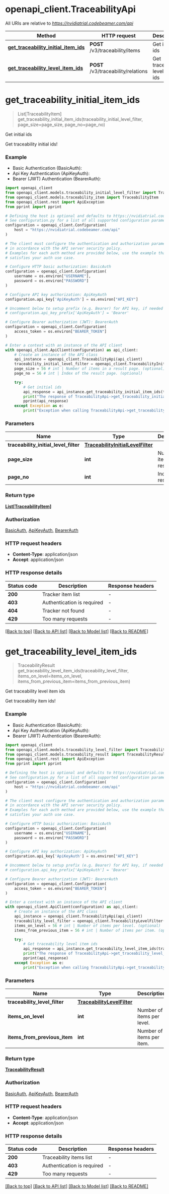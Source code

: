 # openapi_client.TraceabilityApi

All URIs are relative to *https://nvidiatrial.codebeamer.com/api*

Method | HTTP request | Description
------------- | ------------- | -------------
[**get_traceability_initial_item_ids**](TraceabilityApi.md#get_traceability_initial_item_ids) | **POST** /v3/traceability/items | Get initial ids
[**get_traceability_level_item_ids**](TraceabilityApi.md#get_traceability_level_item_ids) | **POST** /v3/traceability/relations | Get traceability level item ids


# **get_traceability_initial_item_ids**
> List[TraceabilityItem] get_traceability_initial_item_ids(traceability_initial_level_filter, page_size=page_size, page_no=page_no)

Get initial ids

Get traceability initial ids!

### Example

* Basic Authentication (BasicAuth):
* Api Key Authentication (ApiKeyAuth):
* Bearer (JWT) Authentication (BearerAuth):

```python
import openapi_client
from openapi_client.models.traceability_initial_level_filter import TraceabilityInitialLevelFilter
from openapi_client.models.traceability_item import TraceabilityItem
from openapi_client.rest import ApiException
from pprint import pprint

# Defining the host is optional and defaults to https://nvidiatrial.codebeamer.com/api
# See configuration.py for a list of all supported configuration parameters.
configuration = openapi_client.Configuration(
    host = "https://nvidiatrial.codebeamer.com/api"
)

# The client must configure the authentication and authorization parameters
# in accordance with the API server security policy.
# Examples for each auth method are provided below, use the example that
# satisfies your auth use case.

# Configure HTTP basic authorization: BasicAuth
configuration = openapi_client.Configuration(
    username = os.environ["USERNAME"],
    password = os.environ["PASSWORD"]
)

# Configure API key authorization: ApiKeyAuth
configuration.api_key['ApiKeyAuth'] = os.environ["API_KEY"]

# Uncomment below to setup prefix (e.g. Bearer) for API key, if needed
# configuration.api_key_prefix['ApiKeyAuth'] = 'Bearer'

# Configure Bearer authorization (JWT): BearerAuth
configuration = openapi_client.Configuration(
    access_token = os.environ["BEARER_TOKEN"]
)

# Enter a context with an instance of the API client
with openapi_client.ApiClient(configuration) as api_client:
    # Create an instance of the API class
    api_instance = openapi_client.TraceabilityApi(api_client)
    traceability_initial_level_filter = openapi_client.TraceabilityInitialLevelFilter() # TraceabilityInitialLevelFilter | 
    page_size = 56 # int | Number of items in a result page. (optional)
    page_no = 56 # int | Index of the result page. (optional)

    try:
        # Get initial ids
        api_response = api_instance.get_traceability_initial_item_ids(traceability_initial_level_filter, page_size=page_size, page_no=page_no)
        print("The response of TraceabilityApi->get_traceability_initial_item_ids:\n")
        pprint(api_response)
    except Exception as e:
        print("Exception when calling TraceabilityApi->get_traceability_initial_item_ids: %s\n" % e)
```



### Parameters


Name | Type | Description  | Notes
------------- | ------------- | ------------- | -------------
 **traceability_initial_level_filter** | [**TraceabilityInitialLevelFilter**](TraceabilityInitialLevelFilter.md)|  | 
 **page_size** | **int**| Number of items in a result page. | [optional] 
 **page_no** | **int**| Index of the result page. | [optional] 

### Return type

[**List[TraceabilityItem]**](TraceabilityItem.md)

### Authorization

[BasicAuth](../README.md#BasicAuth), [ApiKeyAuth](../README.md#ApiKeyAuth), [BearerAuth](../README.md#BearerAuth)

### HTTP request headers

 - **Content-Type**: application/json
 - **Accept**: application/json

### HTTP response details

| Status code | Description | Response headers |
|-------------|-------------|------------------|
**200** | Tracker item list |  -  |
**403** | Authentication is required |  -  |
**404** | Tracker not found |  -  |
**429** | Too many requests |  -  |

[[Back to top]](#) [[Back to API list]](../README.md#documentation-for-api-endpoints) [[Back to Model list]](../README.md#documentation-for-models) [[Back to README]](../README.md)

# **get_traceability_level_item_ids**
> TraceabilityResult get_traceability_level_item_ids(traceability_level_filter, items_on_level=items_on_level, items_from_previous_item=items_from_previous_item)

Get traceability level item ids

Get traceability item ids!

### Example

* Basic Authentication (BasicAuth):
* Api Key Authentication (ApiKeyAuth):
* Bearer (JWT) Authentication (BearerAuth):

```python
import openapi_client
from openapi_client.models.traceability_level_filter import TraceabilityLevelFilter
from openapi_client.models.traceability_result import TraceabilityResult
from openapi_client.rest import ApiException
from pprint import pprint

# Defining the host is optional and defaults to https://nvidiatrial.codebeamer.com/api
# See configuration.py for a list of all supported configuration parameters.
configuration = openapi_client.Configuration(
    host = "https://nvidiatrial.codebeamer.com/api"
)

# The client must configure the authentication and authorization parameters
# in accordance with the API server security policy.
# Examples for each auth method are provided below, use the example that
# satisfies your auth use case.

# Configure HTTP basic authorization: BasicAuth
configuration = openapi_client.Configuration(
    username = os.environ["USERNAME"],
    password = os.environ["PASSWORD"]
)

# Configure API key authorization: ApiKeyAuth
configuration.api_key['ApiKeyAuth'] = os.environ["API_KEY"]

# Uncomment below to setup prefix (e.g. Bearer) for API key, if needed
# configuration.api_key_prefix['ApiKeyAuth'] = 'Bearer'

# Configure Bearer authorization (JWT): BearerAuth
configuration = openapi_client.Configuration(
    access_token = os.environ["BEARER_TOKEN"]
)

# Enter a context with an instance of the API client
with openapi_client.ApiClient(configuration) as api_client:
    # Create an instance of the API class
    api_instance = openapi_client.TraceabilityApi(api_client)
    traceability_level_filter = openapi_client.TraceabilityLevelFilter() # TraceabilityLevelFilter | 
    items_on_level = 56 # int | Number of items per level. (optional)
    items_from_previous_item = 56 # int | Number of items per item. (optional)

    try:
        # Get traceability level item ids
        api_response = api_instance.get_traceability_level_item_ids(traceability_level_filter, items_on_level=items_on_level, items_from_previous_item=items_from_previous_item)
        print("The response of TraceabilityApi->get_traceability_level_item_ids:\n")
        pprint(api_response)
    except Exception as e:
        print("Exception when calling TraceabilityApi->get_traceability_level_item_ids: %s\n" % e)
```



### Parameters


Name | Type | Description  | Notes
------------- | ------------- | ------------- | -------------
 **traceability_level_filter** | [**TraceabilityLevelFilter**](TraceabilityLevelFilter.md)|  | 
 **items_on_level** | **int**| Number of items per level. | [optional] 
 **items_from_previous_item** | **int**| Number of items per item. | [optional] 

### Return type

[**TraceabilityResult**](TraceabilityResult.md)

### Authorization

[BasicAuth](../README.md#BasicAuth), [ApiKeyAuth](../README.md#ApiKeyAuth), [BearerAuth](../README.md#BearerAuth)

### HTTP request headers

 - **Content-Type**: application/json
 - **Accept**: application/json

### HTTP response details

| Status code | Description | Response headers |
|-------------|-------------|------------------|
**200** | Traceability items list |  -  |
**403** | Authentication is required |  -  |
**429** | Too many requests |  -  |

[[Back to top]](#) [[Back to API list]](../README.md#documentation-for-api-endpoints) [[Back to Model list]](../README.md#documentation-for-models) [[Back to README]](../README.md)

